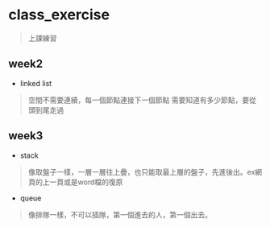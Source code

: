 # class_exercise
>上課練習

## week2
* linked list
>空間不需要連續，每一個節點連接下一個節點
需要知道有多少節點，要從頭到尾走過

## week3
* stack
>像取盤子一樣，一層一層往上疊，也只能取最上層的盤子，先進後出。ex網頁的上一頁或是word檔的復原
* queue
>像排隊一樣，不可以插隊，第一個進去的人，第一個出去。
